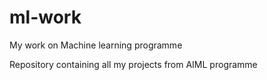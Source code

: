 # ml-work
My work on Machine learning programme

Repository containing all my projects from AIML programme

